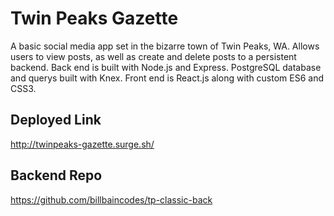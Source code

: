 # Twin Peaks Gazette
A basic social media app set in the bizarre town of Twin Peaks, WA. Allows users to view posts, as well as create and delete posts to a persistent backend. Back end is built with Node.js and Express. PostgreSQL database and querys built with Knex. Front end is React.js along with custom ES6 and CSS3.

## Deployed Link
http://twinpeaks-gazette.surge.sh/

## Backend Repo
https://github.com/billbaincodes/tp-classic-back
